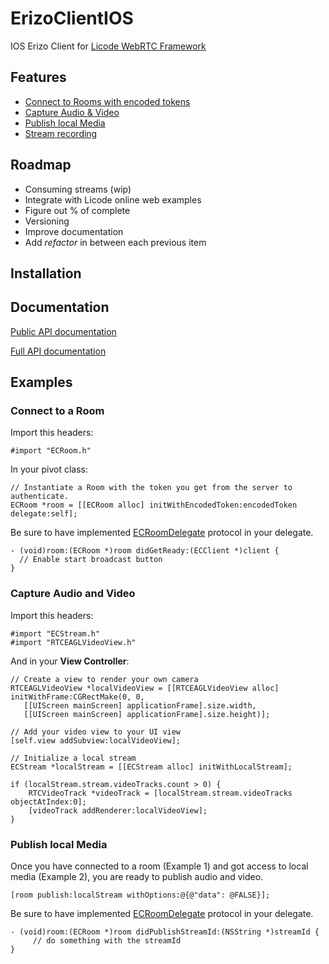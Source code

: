 # ErizoClientIOS

IOS Erizo Client for [Licode WebRTC Framework](http://lynckia.com/licode)

## Features

  * [Connect to Rooms with encoded tokens](#connect-to-a-room)
  * [Capture Audio & Video](#capture-audio-and-video)
  * [Publish local Media](#publish-local-media)
  * [Stream recording](#stream-recording)
  
## Roadmap
  * Consuming streams (wip)
  * Integrate with Licode online web examples
  * Figure out % of complete
  * Versioning
  * Improve documentation
  * Add *refactor* in between each previous item

## Installation

## Documentation

[Public API documentation](http://zevarito.github.io/ErizoClientIOS/docs/public/html/)

[Full API documentation](http://zevarito.github.io/ErizoClientIOS/docs/dev/html/)


## Examples

### Connect to a Room

Import this headers:

```objc
#import "ECRoom.h"
```

In your pivot class:

```objc
// Instantiate a Room with the token you get from the server to authenticate.
ECRoom *room = [[ECRoom alloc] initWithEncodedToken:encodedToken delegate:self];
```

Be sure to have implemented [ECRoomDelegate] protocol in your delegate.
```objc
- (void)room:(ECRoom *)room didGetReady:(ECClient *)client {
  // Enable start broadcast button
}
```

### Capture Audio and Video

Import this headers:

```objc
#import "ECStream.h"
#import "RTCEAGLVideoView.h"
```

And in your **View Controller**:

```objc
// Create a view to render your own camera
RTCEAGLVideoView *localVideoView = [[RTCEAGLVideoView alloc] initWithFrame:CGRectMake(0, 0,
   [[UIScreen mainScreen] applicationFrame].size.width,
   [[UIScreen mainScreen] applicationFrame].size.height)];

// Add your video view to your UI view
[self.view addSubview:localVideoView];

// Initialize a local stream
ECStream *localStream = [[ECStream alloc] initWithLocalStream];
    
if (localStream.stream.videoTracks.count > 0) {
    RTCVideoTrack *videoTrack = [localStream.stream.videoTracks objectAtIndex:0];
    [videoTrack addRenderer:localVideoView];
}
```

[ECRoomDelegate]:http://zevarito.github.io/ErizoClientIOS/docs/public/html/Protocols/ECRoomDelegate.html

### Publish local Media

Once you have connected to a room (Example 1) and got access to local media (Example 2), you are ready to publish audio and video.

```objc
[room publish:localStream withOptions:@{@"data": @FALSE}];
```

Be sure to have implemented [ECRoomDelegate] protocol in your delegate.

```objc
- (void)room:(ECRoom *)room didPublishStreamId:(NSString *)streamId {
     // do something with the streamId
}
```
